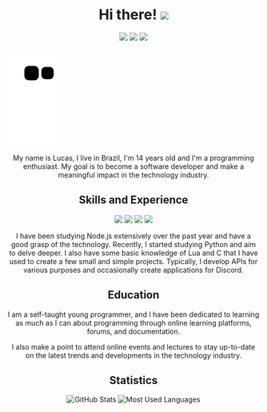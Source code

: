 <h1 align="center">Hi there! <img src="https://images-ext-2.discordapp.net/external/zXfi4pbNQnDyPEIwL0SI1SDa1en5JprLMu8g7snfcpk/https/cdn.discordapp.com/emojis/1070539611870347284.png" width="30px"></h1>

<p align="center">
  <a href="https://discord.com/users/1036018691562803260"><img src="https://img.shields.io/badge/-Discord-7289DA?style=flat-square&logo=discord&logoColor=white&link=https://discord.com/users/1036018691562803260"></a>
  <a href="https://www.instagram.com/emptydev/"><img src="https://img.shields.io/badge/-Instagram-E4405F?style=flat-square&logo=instagram&logoColor=white&link=https://www.instagram.com/empty_dev_/"></a>
  <a href="https://github.com/emptydev1"><img src="https://img.shields.io/badge/-GitHub-181717?style=flat-square&logo=github&logoColor=white&link=https://github.com/emptydev1"></a>
</p>

<img src="/.github/workflows/snake.svg"/>

<p align="center"> 
  My name is Lucas, I live in Brazil, I'm 14 years old and I'm a programming enthusiast. My goal is to become a software developer and make a meaningful impact in the technology industry.
</p>

<h2 align="center">Skills and Experience</h2>

<p align="center">
  <img src="https://img.shields.io/badge/-Node.js-339933?style=flat-square&logo=Node.js&logoColor=white">
  <img src="https://img.shields.io/badge/-Python-3776AB?style=flat-square&logo=Python&logoColor=white">
  <img src="https://img.shields.io/badge/-Lua-2C2D72?style=flat-square&logo=Lua&logoColor=white">
  <img src="https://img.shields.io/badge/-C-00599C?style=flat-square&logo=C&logoColor=white">
</p>

<p align="center"> 
  I have been studying Node.js extensively over the past year and have a good grasp of the technology. Recently, I started studying Python and aim to delve deeper. I also have some basic knowledge of Lua and C that I have used to create a few small and simple projects. Typically, I develop APIs for various purposes and occasionally create applications for Discord.
</p>

<h2 align="center">Education</h2>

<p align="center"> 
  I am a self-taught young programmer, and I have been dedicated to learning as much as I can about programming through online learning platforms, forums, and documentation.
</p>

<p align="center">
  I also make a point to attend online events and lectures to stay up-to-date on the latest trends and developments in the technology industry.
</p>

<h2 align="center">Statistics</h2>

<p align="center">
  <img src="https://github-readme-stats.vercel.app/api?username=emptydev1&show_icons=true&count_private=true&include_all_commits=true&theme=github_dark&hide_border=true" alt="GitHub Stats" />
  <img src="https://github-readme-stats.vercel.app/api/top-langs/?username=emptydev1&layout=compact&show_icons=true&theme=github_dark&hide_border=true" alt="Most Used Languages" />
</p>
